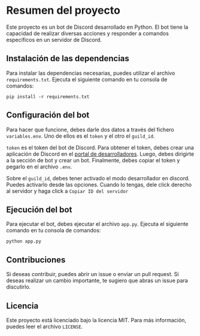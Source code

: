 # Resumen del proyecto

Este proyecto es un bot de Discord desarrollado en Python. El bot tiene la capacidad de realizar diversas acciones y responder a comandos específicos en un servidor de Discord.

## Instalación de las dependencias

Para instalar las dependencias necesarias, puedes utilizar el archivo `requirements.txt`. Ejecuta el siguiente comando en tu consola de comandos:
```
pip install -r requirements.txt
``` 

## Configuración del bot

Para hacer que funcione, debes darle dos datos a través del fichero `variables.env`. Uno de ellos es el `token` y el otro el `guild_id`.

`token` es el token del bot de Discord. Para obtener el token, debes crear una aplicación de Discord en el [portal de desarrolladores](https://discord.com/developers/applications). Luego, debes dirigirte a la sección de bot y crear un bot. Finalmente, debes copiar el token y pegarlo en el archivo `.env`.

Sobre el `guild_id`, debes tener activado el modo desarrollador en discord. Puedes activarlo desde las opciones. Cuando lo tengas, dele click derecho al servidor y haga click a `Copiar ID del servidor`

## Ejecución del bot

Para ejecutar el bot, debes ejecutar el archivo `app.py`. Ejecuta el siguiente comando en tu consola de comandos:
```
python app.py
``` 

## Contribuciones

Si deseas contribuir, puedes abrir un issue o enviar un pull request. Si deseas realizar un cambio importante, te sugiero que abras un issue para discutirlo.

## Licencia

Este proyecto está licenciado bajo la licencia MIT. Para más información, puedes leer el archivo `LICENSE`.